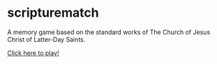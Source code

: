 # scripturematch
A memory game based on the standard works of The Church of Jesus Christ of Latter-Day Saints.


<a href="http://orwek.github.io/scripturematch/" target="_blank">Click here to play!</a>